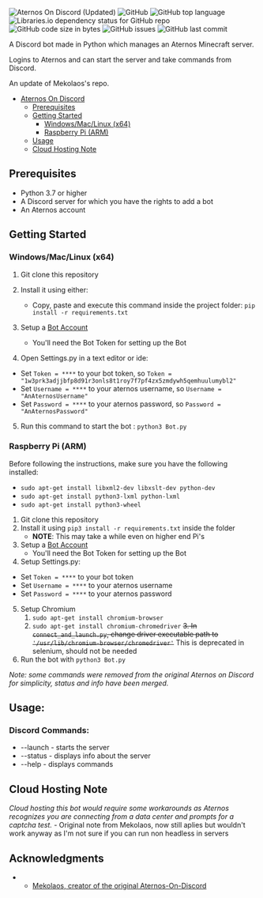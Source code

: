 ![Aternos On Discord (Updated)](https://repository-images.githubusercontent.com/457308479/f3408eec-a02b-4846-9484-180cfb0be4d3)
![GitHub](https://img.shields.io/github/license/kozabrada123/Aternos-On-Discord)
![GitHub top language](https://img.shields.io/github/languages/top/kozabrada123/Aternos-On-Discord)
![Libraries.io dependency status for GitHub repo](https://img.shields.io/librariesio/github/kozabrada123/Aternos-On-Discord)
![GitHub code size in bytes](https://img.shields.io/github/languages/code-size/kozabrada123/Aternos-On-Discord)
![GitHub issues](https://img.shields.io/github/issues/kozabrada123/Aternos-On-Discord)
![GitHub last commit](https://img.shields.io/github/last-commit/kozabrada123/Aternos-On-Discord)


A Discord bot made in Python which manages an Aternos Minecraft server.


Logins to Aternos and can start the server and take commands from Discord.


An update of Mekolaos's repo.


- [Aternos On Discord](#aternos-on-discord)
  - [Prerequisites](#prerequisites)
  - [Getting Started](#getting-started)
    - [Windows/Mac/Linux (x64)](#windowsmaclinux-x64)
    - [Raspberry Pi (ARM)](#raspberry-pi-arm)
  - [Usage](#usage)
  - [Cloud Hosting Note](#cloud-hosting-note)



## Prerequisites

* Python 3.7 or higher
* A Discord server for which you have the rights to add a bot
* An Aternos account



## Getting Started

### Windows/Mac/Linux (x64)

1. Git clone this repository
2. Install it using either:
   * Copy, paste and execute this command inside the project folder: ```pip install -r requirements.txt```
3. Setup a [Bot Account](https://discordpy.readthedocs.io/en/latest/discord.html)
   - You'll need the Bot Token for setting up the Bot

4. Open Settings.py in a text editor or ide:
- Set `Token = ****` to your bot token, so `Token = "1w3prk3adjjbfp8d91r3onls8t1roy7f7pf4zx5zmdywh5qemhuulumybl2"`
- Set `Username = ****` to your aternos username, so `Username = "AnAternosUsername"`
- Set `Password = ****` to your aternos password, so `Password = "AnAternosPassword"`
 
5. Run this command to start the bot : ```python3 Bot.py```


### Raspberry Pi (ARM)

Before following the instructions, make sure you have the following installed: 
- `sudo apt-get install libxml2-dev libxslt-dev python-dev`
- `sudo apt-get install python3-lxml python-lxml`
- `sudo apt-get install python3-wheel`


1. Git clone this repository
2. Install it using `pip3 install -r requirements.txt` inside the folder
   - **NOTE**: This may take a while even on higher end Pi's
3. Setup a [Bot Account](https://discordpy.readthedocs.io/en/latest/discord.html)
   - You'll need the Bot Token for setting up the Bot
4. Setup Settings.py:
- Set `Token = ****` to your bot token
- Set `Username = ****` to your aternos username
- Set `Password = ****` to your aternos password

5. Setup Chromium 
   1. `sudo apt-get install chromium-browser`
   2. `sudo apt-get install chromium-chromedriver`
   ~~3. In `connect_and_launch.py`, change driver executable path to `'/usr/lib/chromium-browser/chromedriver'`~~ This is deprecated in selenium, should not be needed
6. Run the bot with `python3 Bot.py`


*Note: some commands were removed from the original Aternos on Discord for simplicity, status and info have been merged.*

## Usage:

### Discord Commands:
* --launch - starts the server
* --status - displays info about the server
* --help - displays commands


## Cloud Hosting Note

*Cloud hosting this bot would require some workarounds as Aternos recognizes you are connecting from a data center and prompts for a captcha test.* - Original note from Mekolaos, now still aplies but wouldn't work anyway as I'm not sure if you can run non headless in servers


## Acknowledgments

* - [Mekolaos, creator of the original Aternos-On-Discord](https://github.com/Mekolaos)


